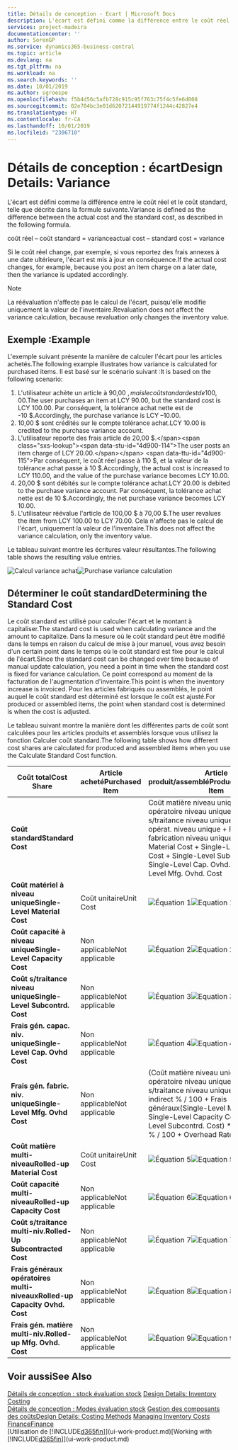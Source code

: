 ```yaml
---
title: Détails de conception - Ecart | Microsoft Docs
description: L'écart est défini comme la différence entre le coût réel et le coût standard, telle que décrite dans la formule suivante.
services: project-madeira
documentationcenter: ''
author: SorenGP
ms.service: dynamics365-business-central
ms.topic: article
ms.devlang: na
ms.tgt_pltfrm: na
ms.workload: na
ms.search.keywords: ''
ms.date: 10/01/2019
ms.author: sgroespe
ms.openlocfilehash: f5b4d56c5afb728c915c95f763c75f4c5fe6d008
ms.sourcegitcommit: 02e704bc3e01d62072144919774f1244c42827e4
ms.translationtype: HT
ms.contentlocale: fr-CA
ms.lasthandoff: 10/01/2019
ms.locfileid: "2306710"
---
```

# <a name="design-details-variance"></a><span data-ttu-id="4d900-103">Détails de conception : écart</span><span class="sxs-lookup"><span data-stu-id="4d900-103">Design Details: Variance</span></span>
<span data-ttu-id="4d900-104">L'écart est défini comme la différence entre le coût réel et le coût standard, telle que décrite dans la formule suivante.</span><span class="sxs-lookup"><span data-stu-id="4d900-104">Variance is defined as the difference between the actual cost and the standard cost, as described in the following formula.</span></span>  

 <span data-ttu-id="4d900-105">coût réel – coût standard = variance</span><span class="sxs-lookup"><span data-stu-id="4d900-105">actual cost – standard cost = variance</span></span>  

 <span data-ttu-id="4d900-106">Si le coût réel change, par exemple, si vous reportez des frais annexes à une date ultérieure, l'écart est mis à jour en conséquence.</span><span class="sxs-lookup"><span data-stu-id="4d900-106">If the actual cost changes, for example, because you post an item charge on a later date, then the variance is updated accordingly.</span></span>  

> [!NOTE]  
>  <span data-ttu-id="4d900-107">La réévaluation n'affecte pas le calcul de l'écart, puisqu'elle modifie uniquement la valeur de l'inventaire.</span><span class="sxs-lookup"><span data-stu-id="4d900-107">Revaluation does not affect the variance calculation, because revaluation only changes the inventory value.</span></span>  

## <a name="example"></a><span data-ttu-id="4d900-108">Exemple :</span><span class="sxs-lookup"><span data-stu-id="4d900-108">Example</span></span>  
 <span data-ttu-id="4d900-109">L'exemple suivant présente la manière de calculer l'écart pour les articles achetés.</span><span class="sxs-lookup"><span data-stu-id="4d900-109">The following example illustrates how variance is calculated for purchased items.</span></span> <span data-ttu-id="4d900-110">Il est basé sur le scénario suivant :</span><span class="sxs-lookup"><span data-stu-id="4d900-110">It is based on the following scenario:</span></span>  

1.  <span data-ttu-id="4d900-111">L'utilisateur achète un article à 90,00 $, mais le coût standard est de 100,00 $.</span><span class="sxs-lookup"><span data-stu-id="4d900-111">The user purchases an item at LCY 90.00, but the standard cost is LCY 100.00.</span></span> <span data-ttu-id="4d900-112">Par conséquent, la tolérance achat nette est de -10 $.</span><span class="sxs-lookup"><span data-stu-id="4d900-112">Accordingly, the purchase variance is LCY –10.00.</span></span>  
2.  <span data-ttu-id="4d900-113">10,00 $ sont crédités sur le compte tolérance achat.</span><span class="sxs-lookup"><span data-stu-id="4d900-113">LCY 10.00 is credited to the purchase variance account.</span></span>  
3.  <span data-ttu-id="4d900-114">L'utilisateur reporte des frais article de 20,00 $.</span><span class="sxs-lookup"><span data-stu-id="4d900-114">The user posts an item charge of LCY 20.00.</span></span> <span data-ttu-id="4d900-115">Par conséquent, le coût réel passe à 110 $, et la valeur de la tolérance achat passe à 10 $.</span><span class="sxs-lookup"><span data-stu-id="4d900-115">Accordingly, the actual cost is increased to LCY 110.00, and the value of the purchase variance becomes LCY 10.00.</span></span>  
4.  <span data-ttu-id="4d900-116">20,00 $ sont débités sur le compte tolérance achat.</span><span class="sxs-lookup"><span data-stu-id="4d900-116">LCY 20.00 is debited to the purchase variance account.</span></span> <span data-ttu-id="4d900-117">Par conséquent, la tolérance achat nette est de 10 $.</span><span class="sxs-lookup"><span data-stu-id="4d900-117">Accordingly, the net purchase variance becomes LCY 10.00.</span></span>  
5.  <span data-ttu-id="4d900-118">L'utilisateur réévalue l'article de 100,00 $ à 70,00 $.</span><span class="sxs-lookup"><span data-stu-id="4d900-118">The user revalues the item from LCY 100.00 to LCY 70.00.</span></span> <span data-ttu-id="4d900-119">Cela n'affecte pas le calcul de l'écart, uniquement la valeur de l'inventaire.</span><span class="sxs-lookup"><span data-stu-id="4d900-119">This does not affect the variance calculation, only the inventory value.</span></span>  

 <span data-ttu-id="4d900-120">Le tableau suivant montre les écritures valeur résultantes.</span><span class="sxs-lookup"><span data-stu-id="4d900-120">The following table shows the resulting value entries.</span></span>  

 <span data-ttu-id="4d900-121">![Calcul variance achat](media/design_details_inventory_costing_11_purchase_variance.png "Calcul variance achat")</span><span class="sxs-lookup"><span data-stu-id="4d900-121">![Purchase variance calculation](media/design_details_inventory_costing_11_purchase_variance.png "Purchase variance calculation")</span></span>  

## <a name="determining-the-standard-cost"></a><span data-ttu-id="4d900-122">Déterminer le coût standard</span><span class="sxs-lookup"><span data-stu-id="4d900-122">Determining the Standard Cost</span></span>  
 <span data-ttu-id="4d900-123">Le coût standard est utilisé pour calculer l'écart et le montant à capitaliser.</span><span class="sxs-lookup"><span data-stu-id="4d900-123">The standard cost is used when calculating variance and the amount to capitalize.</span></span> <span data-ttu-id="4d900-124">Dans la mesure où le coût standard peut être modifié dans le temps en raison du calcul de mise à jour manuel, vous avez besoin d'un certain point dans le temps où le coût standard est fixe pour le calcul de l'écart.</span><span class="sxs-lookup"><span data-stu-id="4d900-124">Since the standard cost can be changed over time because of manual update calculation, you need a point in time when the standard cost is fixed for variance calculation.</span></span> <span data-ttu-id="4d900-125">Ce point correspond au moment de la facturation de l'augmentation d'inventaire.</span><span class="sxs-lookup"><span data-stu-id="4d900-125">This point is when the inventory increase is invoiced.</span></span> <span data-ttu-id="4d900-126">Pour les articles fabriqués ou assemblés, le point auquel le coût standard est déterminé est lorsque le coût est ajusté.</span><span class="sxs-lookup"><span data-stu-id="4d900-126">For produced or assembled items, the point when standard cost is determined is when the cost is adjusted.</span></span>  

 <span data-ttu-id="4d900-127">Le tableau suivant montre la manière dont les différentes parts de coût sont calculées pour les articles produits et assemblés lorsque vous utilisez la fonction Calculer coût standard.</span><span class="sxs-lookup"><span data-stu-id="4d900-127">The following table shows how different cost shares are calculated for produced and assembled items when you use the Calculate Standard Cost function.</span></span>  

|<span data-ttu-id="4d900-128">Coût total</span><span class="sxs-lookup"><span data-stu-id="4d900-128">Cost Share</span></span>|<span data-ttu-id="4d900-129">Article acheté</span><span class="sxs-lookup"><span data-stu-id="4d900-129">Purchased Item</span></span>|<span data-ttu-id="4d900-130">Article produit/assemblé</span><span class="sxs-lookup"><span data-stu-id="4d900-130">Produced/Assembled Item</span></span>|  
|----------------|--------------------|------------------------------|  
|<span data-ttu-id="4d900-131">**Coût standard**</span><span class="sxs-lookup"><span data-stu-id="4d900-131">**Standard Cost**</span></span>||<span data-ttu-id="4d900-132">Coût matière niveau unique + Coût opératoire niveau unique + Coût s/traitance niveau unique + Frais gén. opérat. niveau unique + Frais gén. fabrication niveau unique.</span><span class="sxs-lookup"><span data-stu-id="4d900-132">Single-Level Material Cost + Single-Level Capacity Cost + Single-Level Subcontrd. Cost + Single-Level Cap. Ovhd. Cost + Single-Level Mfg. Ovhd. Cost</span></span>|  
|<span data-ttu-id="4d900-133">**Coût matériel à niveau unique**</span><span class="sxs-lookup"><span data-stu-id="4d900-133">**Single-Level Material Cost**</span></span>|<span data-ttu-id="4d900-134">Coût unitaire</span><span class="sxs-lookup"><span data-stu-id="4d900-134">Unit Cost</span></span>|<span data-ttu-id="4d900-135">![Équation 1](media/design_details_inventory_costing_11_equation_1.png "Équation 1")</span><span class="sxs-lookup"><span data-stu-id="4d900-135">![Equation 1](media/design_details_inventory_costing_11_equation_1.png "Equation 1")</span></span>|  
|<span data-ttu-id="4d900-136">**Coût capacité à niveau unique**</span><span class="sxs-lookup"><span data-stu-id="4d900-136">**Single-Level Capacity Cost**</span></span>|<span data-ttu-id="4d900-137">Non applicable</span><span class="sxs-lookup"><span data-stu-id="4d900-137">Not applicable</span></span>|<span data-ttu-id="4d900-138">![Équation 2](media/design_details_inventory_costing_11_equation_2.png "Équation 2")</span><span class="sxs-lookup"><span data-stu-id="4d900-138">![Equation 2](media/design_details_inventory_costing_11_equation_2.png "Equation 2")</span></span>|  
|<span data-ttu-id="4d900-139">**Coût s/traitance niveau unique**</span><span class="sxs-lookup"><span data-stu-id="4d900-139">**Single-Level Subcontrd. Cost**</span></span>|<span data-ttu-id="4d900-140">Non applicable</span><span class="sxs-lookup"><span data-stu-id="4d900-140">Not applicable</span></span>|<span data-ttu-id="4d900-141">![Équation 3](media/design_details_inventory_costing_11_equation_3.png "Équation 3")</span><span class="sxs-lookup"><span data-stu-id="4d900-141">![Equation 3](media/design_details_inventory_costing_11_equation_3.png "Equation 3")</span></span>|  
|<span data-ttu-id="4d900-142">**Frais gén. capac. niv. unique**</span><span class="sxs-lookup"><span data-stu-id="4d900-142">**Single-Level Cap. Ovhd Cost**</span></span>|<span data-ttu-id="4d900-143">Non applicable</span><span class="sxs-lookup"><span data-stu-id="4d900-143">Not applicable</span></span>|<span data-ttu-id="4d900-144">![Équation 4](media/design_details_inventory_costing_11_equation_4.png "Équation 4")</span><span class="sxs-lookup"><span data-stu-id="4d900-144">![Equation 4](media/design_details_inventory_costing_11_equation_4.png "Equation 4")</span></span>|  
|<span data-ttu-id="4d900-145">**Frais gén. fabric. niv. unique**</span><span class="sxs-lookup"><span data-stu-id="4d900-145">**Single-Level Mfg. Ovhd Cost**</span></span>|<span data-ttu-id="4d900-146">Non applicable</span><span class="sxs-lookup"><span data-stu-id="4d900-146">Not applicable</span></span>|<span data-ttu-id="4d900-147">(Coût matière niveau unique + Coût opératoire niveau unique + Coût s/traitance niveau unique) \* Coût indirect % / 100 + Frais généraux</span><span class="sxs-lookup"><span data-stu-id="4d900-147">(Single-Level Material Cost + Single-Level Capacity Cost + Single-Level Subcontrd. Cost) \* Indirect Cost % / 100 + Overhead Rate</span></span>|  
|<span data-ttu-id="4d900-148">**Coût matière multi-niveau**</span><span class="sxs-lookup"><span data-stu-id="4d900-148">**Rolled-up Material Cost**</span></span>|<span data-ttu-id="4d900-149">Coût unitaire</span><span class="sxs-lookup"><span data-stu-id="4d900-149">Unit Cost</span></span>|<span data-ttu-id="4d900-150">![Équation 5](media/design_details_inventory_costing_11_equation_5.png "Équation 5")</span><span class="sxs-lookup"><span data-stu-id="4d900-150">![Equation 5](media/design_details_inventory_costing_11_equation_5.png "Equation 5")</span></span>|  
|<span data-ttu-id="4d900-151">**Coût capacité multi-niveau**</span><span class="sxs-lookup"><span data-stu-id="4d900-151">**Rolled-up Capacity Cost**</span></span>|<span data-ttu-id="4d900-152">Non applicable</span><span class="sxs-lookup"><span data-stu-id="4d900-152">Not applicable</span></span>|<span data-ttu-id="4d900-153">![Équation 6](media/design_details_inventory_costing_11_equation_6.png "Équation 6")</span><span class="sxs-lookup"><span data-stu-id="4d900-153">![Equation 6](media/design_details_inventory_costing_11_equation_6.png "Equation 6")</span></span>|  
|<span data-ttu-id="4d900-154">**Coût s/traitance multi-niv.**</span><span class="sxs-lookup"><span data-stu-id="4d900-154">**Rolled-Up Subcontracted Cost**</span></span>|<span data-ttu-id="4d900-155">Non applicable</span><span class="sxs-lookup"><span data-stu-id="4d900-155">Not applicable</span></span>|<span data-ttu-id="4d900-156">![Équation 7](media/design_details_inventory_costing_11_equation_7.png "Équation 7")</span><span class="sxs-lookup"><span data-stu-id="4d900-156">![Equation 7](media/design_details_inventory_costing_11_equation_7.png "Equation 7")</span></span>|  
|<span data-ttu-id="4d900-157">**Frais généraux opératoires multi-niveaux**</span><span class="sxs-lookup"><span data-stu-id="4d900-157">**Rolled-up Capacity Ovhd. Cost**</span></span>|<span data-ttu-id="4d900-158">Non applicable</span><span class="sxs-lookup"><span data-stu-id="4d900-158">Not applicable</span></span>|<span data-ttu-id="4d900-159">![Équation 8](media/design_details_inventory_costing_11_equation_8.png "Équation 8")</span><span class="sxs-lookup"><span data-stu-id="4d900-159">![Equation 8](media/design_details_inventory_costing_11_equation_8.png "Equation 8")</span></span>|  
|<span data-ttu-id="4d900-160">**Frais gén. matière multi-niv.**</span><span class="sxs-lookup"><span data-stu-id="4d900-160">**Rolled-up Mfg. Ovhd. Cost**</span></span>|<span data-ttu-id="4d900-161">Non applicable</span><span class="sxs-lookup"><span data-stu-id="4d900-161">Not applicable</span></span>|<span data-ttu-id="4d900-162">![Équation 9](media/design_details_inventory_costing_11_equation_9.png "Équation 9")</span><span class="sxs-lookup"><span data-stu-id="4d900-162">![Equation 9](media/design_details_inventory_costing_11_equation_9.png "Equation 9")</span></span>|  

## <a name="see-also"></a><span data-ttu-id="4d900-163">Voir aussi</span><span class="sxs-lookup"><span data-stu-id="4d900-163">See Also</span></span>  
 <span data-ttu-id="4d900-164">[Détails de conception : stock évaluation stock](design-details-inventory-costing.md) </span><span class="sxs-lookup"><span data-stu-id="4d900-164">[Design Details: Inventory Costing](design-details-inventory-costing.md) </span></span>  
 <span data-ttu-id="4d900-165">[Détails de conception : Modes évaluation stock](design-details-costing-methods.md) [Gestion des composants des coûts](finance-manage-inventory-costs.md)</span><span class="sxs-lookup"><span data-stu-id="4d900-165">[Design Details: Costing Methods](design-details-costing-methods.md) [Managing Inventory Costs](finance-manage-inventory-costs.md)</span></span>  
 [<span data-ttu-id="4d900-166">Finance</span><span class="sxs-lookup"><span data-stu-id="4d900-166">Finance</span></span>](finance.md)  
 <span data-ttu-id="4d900-167">[Utilisation de [!INCLUDE[d365fin](includes/d365fin_md.md)]](ui-work-product.md)</span><span class="sxs-lookup"><span data-stu-id="4d900-167">[Working with [!INCLUDE[d365fin](includes/d365fin_md.md)]](ui-work-product.md)</span></span>
